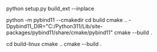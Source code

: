 python setup.py build_ext --inplace

python -m pybind11 --cmakedir
cd build
cmake .. -Dpybind11_DIR="C:/Python311/Lib/site-packages/pybind11/share/cmake/pybind11"
cmake --build .

cd build-linux
cmake ..
cmake --build .


